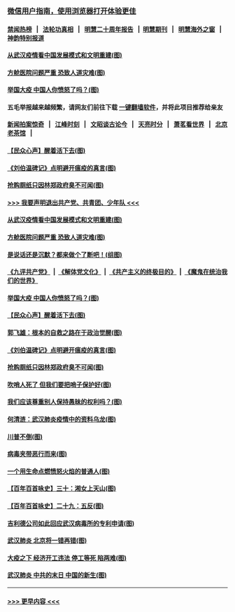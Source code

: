 ### [微信用户指南，使用浏览器打开体验更佳](https://github.com/gfw-breaker/banned-news1/blob/master/indexes/wechat-guide.md?t=0)
#### [禁闻热榜](热点新闻.md?t=0)  &nbsp;&nbsp;|&nbsp;&nbsp; [法轮功真相](https://github.com/gfw-breaker/truth/blob/master/README.md?t=0) &nbsp;&nbsp;|&nbsp;&nbsp; [明慧二十周年报告](https://github.com/gfw-breaker/mh-reports/blob/master/README.md?t=0) &nbsp;&nbsp;|&nbsp;&nbsp;[明慧期刊](https://github.com/gfw-breaker/mh-qikan) &nbsp;&nbsp;|&nbsp;&nbsp; [明慧海外之窗](https://github.com/gfw-breaker/mh-news/blob/master/README.md?t=0) &nbsp;&nbsp;|&nbsp;&nbsp; [神韵特别报道](https://github.com/gfw-breaker/mh-news/blob/master/shenyun.md?t=0)
#### [从武汉疫情看中国发展模式和文明重建(图)](../pages/p4/922447.md?t=02090902) 
#### [方舱医院问题严重 恐致人道灾难(图)](../pages/p4/922441.md?t=02090902) 
#### [举国大疫 中国人你愤怒了吗？(图)](../pages/p4/922428.md?t=02090902) 
#### 五毛举报越来越频繁，请网友们前往下载 [一键翻墙软件](https://github.com/gfw-breaker/ssr-accounts)，并将此项目推荐给亲友
#### [新闻拍案惊奇](https://github.com/gfw-breaker/banned-news1/blob/master/pages/link4.md) &nbsp;&nbsp;|&nbsp;&nbsp; [江峰时刻](https://github.com/gfw-breaker/banned-news1/blob/master/pages/link4.md) &nbsp;&nbsp;|&nbsp;&nbsp; [文昭谈古论今](https://github.com/gfw-breaker/banned-news1/blob/master/pages/link4.md) &nbsp;&nbsp;|&nbsp;&nbsp; [天亮时分](https://github.com/gfw-breaker/banned-news1/blob/master/pages/link4.md) &nbsp;&nbsp;|&nbsp;&nbsp; [萧茗看世界](https://github.com/gfw-breaker/banned-news1/blob/master/pages/link4.md) &nbsp;&nbsp;|&nbsp;&nbsp; [北京老茶馆](https://github.com/gfw-breaker/banned-news1/blob/master/pages/link4.md) &nbsp;&nbsp;|&nbsp;&nbsp; 
#### [【民众心声】醒着活下去(图)](../pages/p4/922042.md?t=02090902) 
#### [《刘伯温碑记》点明避开瘟疫的真言(图)](../pages/p4/922344.md?t=02090902) 
#### [抢购厕纸只因林郑政府臭不可闻(图)](../pages/p4/922342.md?t=02090902) 
#### [>>> 我要声明退出共产党、共青团、少年队 <<<](https://github.com/begood0513/goodnews/blob/master/quit/letter.md) 
#### [从武汉疫情看中国发展模式和文明重建(图)](../pages/p4/922447.md?t=02090902) 
#### [方舱医院问题严重 恐致人道灾难(图)](../pages/p4/922441.md?t=02090902) 
#### [是说话还是沉默？都来做个了断吧！(组图)](../pages/p4/922444.md?t=02090902) 
#### [《九评共产党》](https://github.com/begood0513/9ping.md/blob/master/README.md) &nbsp;|&nbsp; [《解体党文化》](../../../../jtdwh.md/blob/master/README.md)  &nbsp;|&nbsp; [《共产主义的终极目的》](../../../../gczydzjmd.md/blob/master/README.md) &nbsp;|&nbsp; [《魔鬼在统治我们的世界》](../../../../mgztzwmdsj.md/blob/master/README.md) 
#### [举国大疫 中国人你愤怒了吗？(图)](../pages/p4/922428.md?t=02090902) 
#### [【民众心声】醒着活下去(图)](../pages/p4/922042.md?t=02090902) 
#### [郭飞雄：根本的自救之路在于政治觉醒(图)](../pages/p4/922435.md?t=02090902) 
#### [《刘伯温碑记》点明避开瘟疫的真言(图)](../pages/p4/922344.md?t=02090902) 
#### [抢购厕纸只因林郑政府臭不可闻(图)](../pages/p4/922342.md?t=02090902) 
#### [吹哨人死了 但我们要把哨子保护好(图)](../pages/p4/922341.md?t=02090902) 
#### [我们应该尊重别人保持愚昧的权利吗？(图)](../pages/p4/922340.md?t=02090902) 
#### [何清涟：武汉肺炎疫情中的资料乌龙(图)](../pages/p4/922336.md?t=02090902) 
#### [川普不倒(图)](../pages/p4/922213.md?t=02090902) 
#### [病毒夹带恶行而来(图)](../pages/p4/922335.md?t=02090902) 
#### [一个用生命点燃愤怒火焰的普通人(图)](../pages/p4/922337.md?t=02090902) 
#### [【百年百首咏史】三十：湘女上天山(图)](../pages/p4/922323.md?t=02090902) 
#### [【百年百首咏史】二十九：五反(图)](../pages/p4/922316.md?t=02090902) 
#### [吉利德公司如此回应武汉病毒所的专利申请(图)](../pages/p4/922230.md?t=02090902) 
#### [武汉肺炎 北京将一错再错(图)](../pages/p4/922222.md?t=02090902) 
#### [大疫之下 经济开工违法 停工等死 陷两难(图)](../pages/p4/922217.md?t=02090902) 
#### [武汉肺炎 中共的末日 中国的新生(图)](../pages/p4/922215.md?t=02090902) 

----
#### [ >>> 更早内容 <<< ](../indexes/p4-earlier.md)
